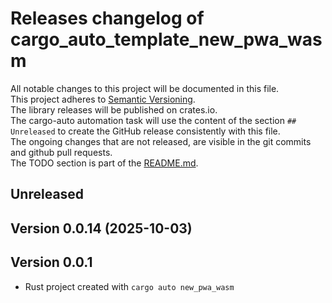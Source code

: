 # Releases changelog of cargo_auto_template_new_pwa_wasm

All notable changes to this project will be documented in this file.  
This project adheres to [Semantic Versioning](https://semver.org/spec/v2.0.0.html).  
The library releases will be published on crates.io.  
The cargo-auto automation task will use the content of the section `## Unreleased` to create
the GitHub release consistently with this file.  
The ongoing changes that are not released, are visible in the git commits and github pull requests.  
The TODO section is part of the [README.md](https://github.com/automation--tasks--rs/cargo_auto_template_new_pwa_wasm).  

## Unreleased

## Version 0.0.14 (2025-10-03)

## Version 0.0.1

- Rust project created with `cargo auto new_pwa_wasm`
